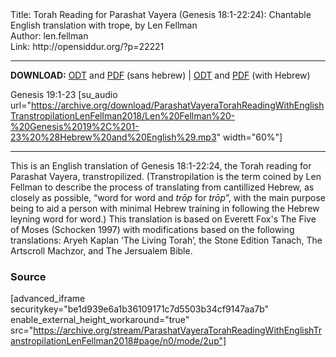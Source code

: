 <html>
<head></head>
<body>
Title: Torah Reading for Parashat Vayera (Genesis 18:1-22:24): Chantable English translation with trope, by Len Fellman<br />
Author: len.fellman<br />
Link: http://opensiddur.org/?p=22221
<p />
<hr />

<style type="text/css" media="all">.printfriendly {display: none!important;}</style>

<strong>DOWNLOAD:</strong> <a href="https://archive.org/download/ParashatVayeraTorahReadingWithEnglishTranstropilationLenFellman2018/ParashatVayeraTorahReadinggenesis18v1-22v24InEnglishTranstropilationlenFellman2018-EnglishOnly.odt">ODT</a> and <a href="https://archive.org/download/ParashatVayeraTorahReadingWithEnglishTranstropilationLenFellman2018/ParashatVayeraTorahReadinggenesis18v1-22v24InEnglishTranstropilationlenFellman2018-EnglishOnly.pdf">PDF</a> (sans hebrew) | <a href="https://archive.org/download/ParashatVayeraTorahReadingWithEnglishTranstropilationLenFellman2018/ParashatVayeraTorahReadinggenesis18v1-22v24InEnglishTranstropilationlenFellman2018.odt">ODT</a> and <a href="https://archive.org/download/ParashatVayeraTorahReadingWithEnglishTranstropilationLenFellman2018/ParashatVayeraTorahReadinggenesis18v1-22v24InEnglishTranstropilationlenFellman2018.pdf">PDF</a> (with Hebrew)

Genesis 19:1-23 [su_audio url="https://archive.org/download/ParashatVayeraTorahReadingWithEnglishTranstropilationLenFellman2018/Len%20Fellman%20-%20Genesis%2019%2C%201-23%20%28Hebrew%20and%20English%29.mp3" width="60%"]

<hr />

This is an English translation of Genesis 18:1-22:24, the Torah reading for Parashat Vayera, transtropilized. (Transtropilation is the term coined by Len Fellman to describe the process of translating from cantillized Hebrew, as closely as possible, “word for word and <em>trōp</em> for <em>trōp</em>”, with the main purpose being to aid a person with minimal Hebrew training in following the Hebrew leyning word for word.) This translation is based on Everett Fox's The Five of Moses (Schocken 1997) with modifications based on the following translations: Aryeh Kaplan ‘The Living Torah’, the Stone Edition Tanach, The Artscroll Machzor, and The Jersualem Bible.

<h3>Source</h3>

[advanced_iframe securitykey="be1d939e6a1b36109171c7d5503b34cf9147aa7b" enable_external_height_workaround="true" src="https://archive.org/stream/ParashatVayeraTorahReadingWithEnglishTranstropilationLenFellman2018#page/n0/mode/2up"]
</body>
</html>
